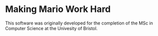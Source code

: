 Making Mario Work Hard
======================

This software was originally developed for the completion of the MSc in Computer Science
at the Univesity of Bristol. 
